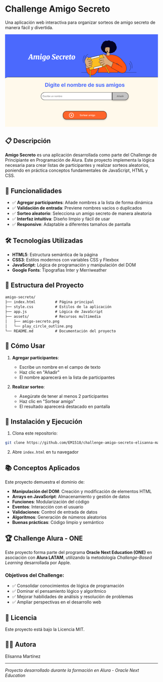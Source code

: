 # Challenge Amigo Secreto

Una aplicación web interactiva para organizar sorteos de amigo secreto de manera fácil y divertida.

![Amigo Secreto Preview](assets/captura.png)

## 📋 Descripción

**Amigo Secreto** es una aplicación desarrollada como parte del Challenge de Principiante en Programación de Alura. Este proyecto implementa la lógica necesaria para crear listas de participantes y realizar sorteos aleatorios, poniendo en práctica conceptos fundamentales de JavaScript, HTML y CSS.

## 🚀 Funcionalidades

- ✅ **Agregar participantes**: Añade nombres a la lista de forma dinámica
- ✅ **Validación de entrada**: Previene nombres vacíos o duplicados
- ✅ **Sorteo aleatorio**: Selecciona un amigo secreto de manera aleatoria
- ✅ **Interfaz intuitiva**: Diseño limpio y fácil de usar
- ✅ **Responsive**: Adaptable a diferentes tamaños de pantalla

## 🛠️ Tecnologías Utilizadas

- **HTML5**: Estructura semántica de la página
- **CSS3**: Estilos modernos con variables CSS y Flexbox
- **JavaScript**: Lógica de programación y manipulación del DOM
- **Google Fonts**: Tipografías Inter y Merriweather

## 📁 Estructura del Proyecto

```
amigo-secreto/
├── index.html         # Página principal
├── style.css          # Estilos de la aplicación
├── app.js             # Lógica de JavaScript
├── assets/            # Recursos multimedia
│   ├── amigo-secreto.png
│   └── play_circle_outline.png
└── README.md          # Documentación del proyecto
```

## 🎯 Cómo Usar

1. **Agregar participantes**:
   - Escribe un nombre en el campo de texto
   - Haz clic en "Añadir" 
   - El nombre aparecerá en la lista de participantes

2. **Realizar sorteo**:
   - Asegúrate de tener al menos 2 participantes
   - Haz clic en "Sortear amigo"
   - El resultado aparecerá destacado en pantalla

## 🔧 Instalación y Ejecución

1. Clona este repositorio:
```bash
git clone https://github.com/EM1518/challenge-amigo-secreto-elisanna-martinez.git
```

2. Abre `index.html` en tu navegador 

## 📚 Conceptos Aplicados

Este proyecto demuestra el dominio de:

- **Manipulación del DOM**: Creación y modificación de elementos HTML
- **Arrays en JavaScript**: Almacenamiento y gestión de datos
- **Funciones**: Modularización del código
- **Eventos**: Interacción con el usuario
- **Validaciones**: Control de entrada de datos
- **Algoritmos**: Generación de números aleatorios
- **Buenas prácticas**: Código limpio y semántico

## 🏆 Challenge Alura - ONE

Este proyecto forma parte del programa **Oracle Next Education (ONE)** en asociación con **Alura LATAM**, utilizando la metodología *Challenge-Based Learning* desarrollada por Apple. 

### Objetivos del Challenge:
- ✅ Consolidar conocimientos de lógica de programación
- ✅ Dominar el pensamiento lógico y algorítmico
- ✅ Mejorar habilidades de análisis y resolución de problemas
- ✅ Ampliar perspectivas en el desarrollo web


## 📝 Licencia

Este proyecto está bajo la Licencia MIT.

## 👨‍💻 Autora

Elisanna Martínez 

---

*Proyecto desarrollado durante la formación en Alura - Oracle Next Education*